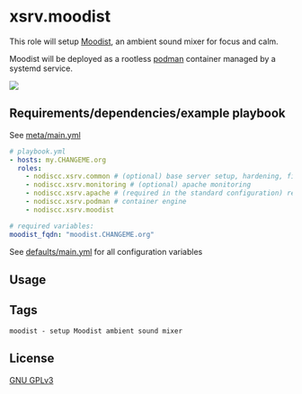 # xsrv.moodist

This role will setup [Moodist](https://moodist.app/), an ambient sound mixer for focus and calm.

Moodist will be deployed as a rootless [podman](../podman) container managed by a systemd service.

![](https://gitlab.com/nodiscc/toolbox/-/raw/master/DOC/SCREENSHOTS/moodist.png)

## Requirements/dependencies/example playbook

See [meta/main.yml](meta/main.yml)

```yaml
# playbook.yml
- hosts: my.CHANGEME.org
  roles:
    - nodiscc.xsrv.common # (optional) base server setup, hardening, firewall, bruteforce prevention
    - nodiscc.xsrv.monitoring # (optional) apache monitoring
    - nodiscc.xsrv.apache # (required in the standard configuration) reverse proxy and SSL certificates
    - nodiscc.xsrv.podman # container engine
    - nodiscc.xsrv.moodist

# required variables:
moodist_fqdn: "moodist.CHANGEME.org"
```

See [defaults/main.yml](defaults/main.yml) for all configuration variables


## Usage


## Tags

<!--BEGIN TAGS LIST-->
```
moodist - setup Moodist ambient sound mixer
```
<!--END TAGS LIST-->

## License

[GNU GPLv3](../../LICENSE)
